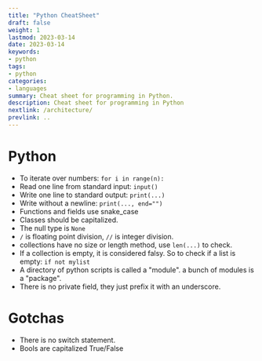 ```yaml
---
title: "Python CheatSheet"
draft: false
weight: 1
lastmod: 2023-03-14
date: 2023-03-14
keywords:
- python
tags:
- python
categories:
- languages
summary: Cheat sheet for programming in Python.
description: Cheat sheet for programming in Python
nextlink: /architecture/
prevlink: ..
---
```


# Python

* To iterate over numbers: `for i in range(n):`
* Read one line from standard input: `input()`
* Write one line to standard output: `print(...)`
* Write without a newline: `print(..., end="")`
* Functions and fields use snake_case
* Classes should be capitalized.
* The null type is `None`
* `/` is floating point division, `//` is integer division.
* collections have no size or length method, use `len(...)` to check.
* If a collection is empty, it is considered falsy.  So to check if a list is empty: `if not mylist`
* A directory of python scripts is called a "module".  a bunch of modules is a "package".
* There is no private field, they just prefix it with an underscore.

# Gotchas
* There is no switch statement.
* Bools are capitalized True/False

